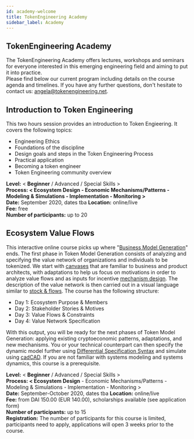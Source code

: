 ```yaml
---
id: academy-welcome
title: TokenEngineering Academy
sidebar_label: Academy
---
```


## TokenEngineering Academy

The TokenEngineering Academy offers lectures, workshops and seminars for everyone interested in this emerging engineering field and aiming to put it into practice.  
Please find below our current program including details on the course agenda and timelines.
If you have any further questions, don't hesitate to contact us: <angela@tokenengineering.net>.

## Introduction to Token Engineering

This two hours session provides an introduction to Token Engieering. It covers the following topics:
- Engineering Ethics
- Foundations of the discipline
- Design goals and steps in the Token Engineering Process
- Practical application
- Becoming a token engineer
- Token Engineering community overview

**Level:** < **Beginner** / Advanced / Special Skills >  
**Process: < Ecosystem Design - Economic Mechanisms/Patterns - Modeling & Simulations - Implementation - Monitoring >**  
**Date:** September 2020, dates tba
**Location:** online/live  
**Fee:** free  
**Number of participants:** up to 20  


## Ecosystem Value Flows

This interactive online course picks up where "[Business Model Generation](https://en.wikipedia.org/wiki/Business_Model_Canvas#cite_note-Osterwalder2010-3)" ends. The first phase in Token Model Generation consists of analyzing and specifying the value network of organizations and individuals to be tokenized. We start with [canvases](https://github.com/villeeloranta/ecosystem-design-toolkit) that are familiar to business and product architects, with adaptations to help us focus on motivations in order to analyze value flows and as inputs for incentive [mechanism design](https://en.wikipedia.org/wiki/Mechanism_design). The description of the value network is then carried out in a visual language similar to [stock & flows](https://systemic2016.wordpress.com/system-dynamics-stock-and-flow-modelling/). The course has the following structure:

- Day 1: Ecosystem Purpose & Members
- Day 2: Stakeholder Stories & Motives
- Day 3: Value Flows & Constraints
- Day 4: Value Network Specification

With this output, you will be ready for the next phases of Token Model Generation: applying existing cryptoeconomic patterns, adaptations, and new mechanisms. You or your technical counterpart can then specify the dynamic model further using [Differential Specification Syntax](https://community.cadcad.org/t/differential-specification-syntax-key/31) and simulate using [cadCAD](https://cadcad.org/). If you are not familiar with systems modeling and systems dynamics, this course is a prerequisite. 

**Level:** < **Beginner** / Advanced / Special Skills >  
**Process: < Ecosystem Design** - Economic Mechanisms/Patterns - Modeling & Simulations - Implementation - Monitoring >   
**Date:** September-October 2020, dates tba 
**Location:** online/live  
**Fee:** from DAI 150.00 (EUR 140.00), scholarships available (see application form)  
**Number of participants:** up to 15  
**Registration:** The number of participants for this course is limited, participants need to apply, applications will open 3 weeks prior to the course. 





